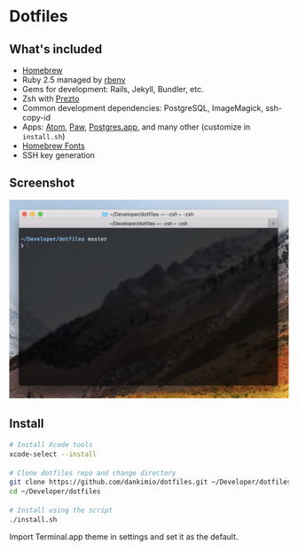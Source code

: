 # Dotfiles

## What's included

- [Homebrew](https://brew.sh/)
- Ruby 2.5 managed by [rbenv](https://github.com/rbenv/rbenv)
- Gems for development: Rails, Jekyll, Bundler, etc.
- Zsh with [Prezto](https://github.com/sorin-ionescu/prezto)
- Common development dependencies: PostgreSQL, ImageMagick, ssh-copy-id
- Apps: [Atom](https://atom.io/), [Paw](https://paw.cloud/), [Postgres.app](https://postgresapp.com/), and many other (customize in `install.sh`)
- [Homebrew Fonts](https://github.com/caskroom/homebrew-fonts)
- SSH key generation

## Screenshot

![Screenshot](screenshot.png)

## Install

```bash
# Install Xcode tools
xcode-select --install

# Clone dotfiles repo and change directory
git clone https://github.com/dankimio/dotfiles.git ~/Developer/dotfiles
cd ~/Developer/dotfiles

# Install using the script
./install.sh
```

Import Terminal.app theme in settings and set it as the default.
